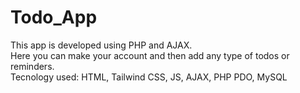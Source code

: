 # Todo_App
This app is developed using PHP and AJAX.
<br>
Here you can make your account and then add any type of todos or reminders.
<br>
Tecnology used: HTML, Tailwind CSS, JS, AJAX, PHP PDO, MySQL
